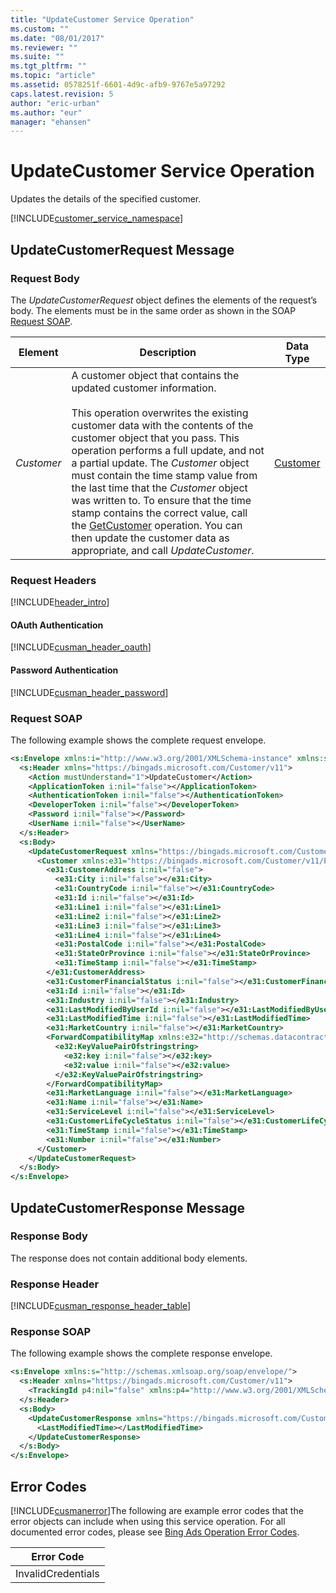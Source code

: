 ```yaml
---
title: "UpdateCustomer Service Operation"
ms.custom: ""
ms.date: "08/01/2017"
ms.reviewer: ""
ms.suite: ""
ms.tgt_pltfrm: ""
ms.topic: "article"
ms.assetid: 0578251f-6601-4d9c-afb9-9767e5a97292
caps.latest.revision: 5
author: "eric-urban"
ms.author: "eur"
manager: "ehansen"
---
```

# UpdateCustomer Service Operation
Updates the details of the specified customer.

[!INCLUDE[customer_service_namespace](../customer-api/includes/customer-service-namespace.md)]

## <a name="request"></a>UpdateCustomerRequest Message

### Request Body
The *UpdateCustomerRequest* object defines the elements of the request’s body. The elements must be in the same order as shown in the SOAP [Request SOAP](#request_soap).

|Element|Description|Data Type|
|-----------|---------------|-------------|
|*Customer*|A customer object that contains the updated customer information.<br /><br />This operation overwrites the existing customer data with the contents of the customer object that you pass. This operation performs a full update, and not a partial update. The *Customer* object must contain the time stamp value from the last time that the *Customer* object was written to. To ensure that the time stamp contains the correct value, call the [GetCustomer](../customer-api/getcustomer-service-operation.md) operation. You can then update the customer data as appropriate, and call *UpdateCustomer*.|[Customer](../customer-api/customer-data-object.md)|

### Request Headers
[!INCLUDE[header_intro](../customer-api/includes/header-intro.md)]
#### OAuth Authentication
[!INCLUDE[cusman_header_oauth](../customer-api/includes/cusman-header-oauth.md)]
#### Password Authentication
[!INCLUDE[cusman_header_password](../customer-api/includes/cusman-header-password.md)]
### <a name="request_soap"></a>Request SOAP
The following example shows the complete request envelope.

```xml
<s:Envelope xmlns:i="http://www.w3.org/2001/XMLSchema-instance" xmlns:s="http://schemas.xmlsoap.org/soap/envelope/">
  <s:Header xmlns="https://bingads.microsoft.com/Customer/v11">
    <Action mustUnderstand="1">UpdateCustomer</Action>
    <ApplicationToken i:nil="false"></ApplicationToken>
    <AuthenticationToken i:nil="false"></AuthenticationToken>
    <DeveloperToken i:nil="false"></DeveloperToken>
    <Password i:nil="false"></Password>
    <UserName i:nil="false"></UserName>
  </s:Header>
  <s:Body>
    <UpdateCustomerRequest xmlns="https://bingads.microsoft.com/Customer/v11">
      <Customer xmlns:e31="https://bingads.microsoft.com/Customer/v11/Entities" i:nil="false">
        <e31:CustomerAddress i:nil="false">
          <e31:City i:nil="false"></e31:City>
          <e31:CountryCode i:nil="false"></e31:CountryCode>
          <e31:Id i:nil="false"></e31:Id>
          <e31:Line1 i:nil="false"></e31:Line1>
          <e31:Line2 i:nil="false"></e31:Line2>
          <e31:Line3 i:nil="false"></e31:Line3>
          <e31:Line4 i:nil="false"></e31:Line4>
          <e31:PostalCode i:nil="false"></e31:PostalCode>
          <e31:StateOrProvince i:nil="false"></e31:StateOrProvince>
          <e31:TimeStamp i:nil="false"></e31:TimeStamp>
        </e31:CustomerAddress>
        <e31:CustomerFinancialStatus i:nil="false"></e31:CustomerFinancialStatus>
        <e31:Id i:nil="false"></e31:Id>
        <e31:Industry i:nil="false"></e31:Industry>
        <e31:LastModifiedByUserId i:nil="false"></e31:LastModifiedByUserId>
        <e31:LastModifiedTime i:nil="false"></e31:LastModifiedTime>
        <e31:MarketCountry i:nil="false"></e31:MarketCountry>
        <ForwardCompatibilityMap xmlns:e32="http://schemas.datacontract.org/2004/07/System.Collections.Generic" i:nil="false">
          <e32:KeyValuePairOfstringstring>
            <e32:key i:nil="false"></e32:key>
            <e32:value i:nil="false"></e32:value>
          </e32:KeyValuePairOfstringstring>
        </ForwardCompatibilityMap>
        <e31:MarketLanguage i:nil="false"></e31:MarketLanguage>
        <e31:Name i:nil="false"></e31:Name>
        <e31:ServiceLevel i:nil="false"></e31:ServiceLevel>
        <e31:CustomerLifeCycleStatus i:nil="false"></e31:CustomerLifeCycleStatus>
        <e31:TimeStamp i:nil="false"></e31:TimeStamp>
        <e31:Number i:nil="false"></e31:Number>
      </Customer>
    </UpdateCustomerRequest>
  </s:Body>
</s:Envelope>
```

## <a name="response"></a>UpdateCustomerResponse Message

### <a name="Body_Elements"></a>Response Body
The response does not contain additional body elements.

### <a name="Header_Elements"></a>Response Header
[!INCLUDE[cusman_response_header_table](../customer-api/includes/cusman-response-header-table.md)]
### Response SOAP
The following example shows the complete response envelope.

```xml
<s:Envelope xmlns:s="http://schemas.xmlsoap.org/soap/envelope/">
  <s:Header xmlns="https://bingads.microsoft.com/Customer/v11">
    <TrackingId p4:nil="false" xmlns:p4="http://www.w3.org/2001/XMLSchema-instance"></TrackingId>
  </s:Header>
  <s:Body>
    <UpdateCustomerResponse xmlns="https://bingads.microsoft.com/Customer/v11">
      <LastModifiedTime></LastModifiedTime>
    </UpdateCustomerResponse>
  </s:Body>
</s:Envelope>
```

## <a name="errors"></a>Error Codes
[!INCLUDE[cusmanerror](../customer-api/includes/cusmanerror.md)]The following are example  error codes that the error objects can include when using this service operation. For all documented error codes, please see [Bing Ads Operation Error Codes](http://go.microsoft.com/fwlink/?LinkId=511884).

|Error Code|
|--------------|
|InvalidCredentials|
